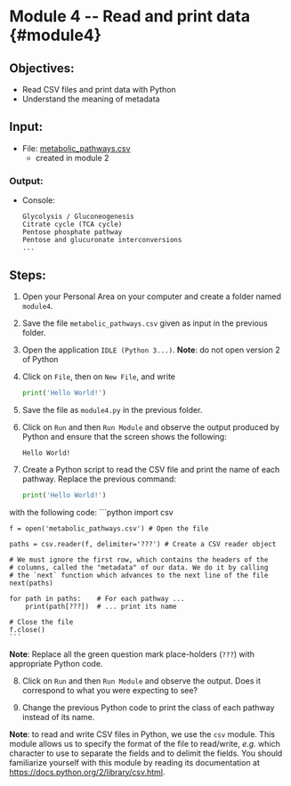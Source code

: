 # Module 4 -- Read and print data {#module4}

## Objectives:

- Read CSV files and print data with Python
- Understand the meaning of metadata

## Input:

- File: [metabolic_pathways.csv](files/metabolic_pathways.csv)
    - created in module 2

### Output:

- Console:
    ```text
    Glycolysis / Gluconeogenesis
    Citrate cycle (TCA cycle)
    Pentose phosphate pathway
    Pentose and glucuronate interconversions
    ...
    ```
    
## Steps:

1. Open your Personal Area on your computer and create a folder named `module4`.

2. Save the file `metabolic_pathways.csv` given as input in the previous folder.

3. Open the application `IDLE (Python 3...)`.
**Note**: do not open version 2 of Python

4. Click on `File`, then on `New File`, and write
    ```python
    print('Hello World!')
    ```

5. Save the file as `module4.py` in the previous folder.

6. Click on `Run` and then `Run Module` and observe the output produced by Python and ensure that the screen shows the following:
    ```text
    Hello World!
    ```

7. Create a Python script to read the CSV file and print the name of each pathway.
Replace the previous command:
    ```python
    print('Hello World!')
    ```
with the following code:
    ```python
    import csv
    
    f = open('metabolic_pathways.csv') # Open the file
    
    paths = csv.reader(f, delimiter='???') # Create a CSV reader object
    
    # We must ignore the first row, which contains the headers of the
    # columns, called the "metadata" of our data. We do it by calling
    # the `next` function which advances to the next line of the file
    next(paths)
        
    for path in paths:    # For each pathway ...
        print(path[???])  # ... print its name
        
    # Close the file
    f.close()
    ```
**Note**: Replace all the green question mark place-holders <span class="nobr">(`???`)</span> with appropriate Python code.

8. Click on `Run` and then `Run Module` and observe the output.
Does it correspond to what you were expecting to see?

9. Change the previous Python code to print the class of each pathway instead of its name.

**Note**: to read and write CSV files in Python, we use the `csv` module.
This module allows us to specify the format of the file to read/write, _e.g._ which character to use to separate the fields and to delimit the fields.
You should familiarize yourself with this module by reading its documentation at <https://docs.python.org/2/library/csv.html>.


